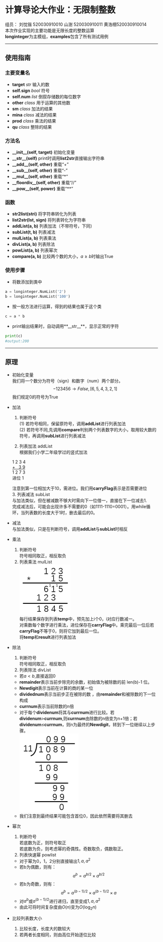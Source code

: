 # 计算导论大作业：无限制整数

组员：  刘忱锴 520030910010  山澍 520030910011  黄浩栩520030910014  
本次作业实现的主要功能是无限长度的整数运算  
**longinteger**为主模组，**examples**包含了所有测试用例  

***
## 使用指南
### 主要变量名
- **target**  *str* 输入的数
- **self.sign** *bool* 符号
- **self.num** *list* 倒叙存储数的每位数字
- **other** *class* 用于运算的其他数
- **sm** *class* 加法的结果
- **mina** *class* 减法的结果
- **prod** *class* 乘法的结果
- **qu** *class* 整除的结果
### 方法名
- **\_\_init\_\_(self, target)**  初始化变量
- **\_\_str\_\_(self)**  print时调用**list2str**直接输出字符串
- **\_\_add\_\_(self, other)** 重载“+”
- **\_\_sub\_\_(self, other)** 重载“-”
- **\_\_mul\_\_(self, other)** 重载“*”
- **\_\_floordiv\_\_(self, other)** 重载“//”
- **\_\_pow\_\_(self, power)** 重载“**”

### 函数
- **str2list(stri)** 将字符串转化为列表
- **list2str(lst, sign)** 将列表转化为字符串
- **addList(a, b)** 列表加法（不带符号，下同）
- **subList(t, b)** 列表减法
- **mulList(a, b)** 列表乘法
- **divList(a, b)** 列表除法
- **powList(a, b)** 列表幂次
- **compare(a, b)** 比较两个数的大小，$a \geq b$时输出True

### 使用步骤
- 将数添加到类中
``` python
a = longinteger.NumList('2')
b = longinteger.NumList('100')
```
- 按一般方法进行运算，得到的结果也属于这个类
``` python
c = a * b
```
- print输出结果时，自动调用**\_\_str\_\_**，显示正常的字符
``` python
print(c)
#output:200
```
***
## 原理
- 初始化变量  
  我们将一个数分为符号（sign）和数字（num）两个部分。
  $$ -123456 \rightarrow False,[6,5,4,3,2,1]$$
  我们规定0的符号为True
- 加法  
  1. 判断符号  
  (1) 若符号相同，保留原符号，调用**addList**进行列表加法  
  (2) 若符号不同,先调用**compare**判别两个列表数字的大小，取用较大数的符号，再调用**subList**进行列表减法  

  2. 列表加法 addList  
  根据我们小学二年级学过的竖式加法  

    1 2 3 4  
    <u>+ &nbsp; 3 9</u>  
    1 2 7 3  
    进位 1

  注意到第一位相加大于10，需进位。我们用**carryFlag**表示是否需要进位  
  3. 列表减法 subList  
  与加法类似，但在被减数不够大时需向下一位借一，直接在下一位减去1.  
  完成减法后，可能会出现许多不需要的0（如1111-1110=0001）。用while循环，当列表数的长度大于1时，删去最后的0。  

- 减法  
  与加法类似，只是在判断符号，调用**addList**与**subList**时相反 
 
- 乘法
  1. 判断符号  
   符号相同取正，相反取负
  2. 列表乘法  mulList    
   ![multiple](1.png "乘法竖式")  
    每行结果保存到列表**temp**中，预先加上i个0，i对应行数减一。  
    对乘数每个数字进行乘法，进位保存在**carryFlag**中。乘完最后一位后若**carryFlag**不等于0，则将它加到最后一位。  
    将**temp**和**result**进行列表加法

- 除法  
  1. 判断符号  
   符号相同取正，相反取负  
  2. 列表除法  divList
   - 若$a<b$,直接返回0
   - **remainder**表示当前步除完的余数，初始值为被除数的前 len(b)-1 位。  
   - **Newdigit**表示当前在计算的商的某一位
   - **dividednum**表示当前步正在被除的数 ，由**remainder**和被除数的下一位构成 
   - **currnum**表示当前除数的n倍
   - 对于每个**dividenum**将其与**currnum**进行比较。若**dividenum**>**currnum**,则**currnum**由除数的n倍变为n+1倍；若**dividenum**$\leq$**currnum**，则n为最终的**Newdigit**，转到下一位继续以上步骤。  
  ![divide](2.png "除法竖式")  
   - 我们注意到最终结果可能包含首位0，因此依然需要将其删去  

- 幂次  
  1. 判断符号  
   若底数为正，则符号取正  
   若底数为负，则考虑幂的奇偶性。奇数取负，偶数取正。  
  2. 列表快速幂 powlist  
   - 对于幂为0，1，2分别直接输出$1,a,a^2$  
   - 若b为偶数，则有： 
    $$a^b=a^{b/2} \times a^{b/2}$$  
   - 若b为奇数，则有：  
    $$a^b=a^{(b-1)/2} \times a^{(b-1)/2} \times a$$  
   - 对$a^b$或$a^{(b-1)/2}$进行递归，直至变成$1,a,a^2$  
   - 由此可将时间复杂度由$O(n)$变为$O(\log_2n)$  

- 比较列表数大小  
  1. 比较长度，长度大的数较大  
  2. 若两者长度相同，则由高位开始逐位比较


     
 